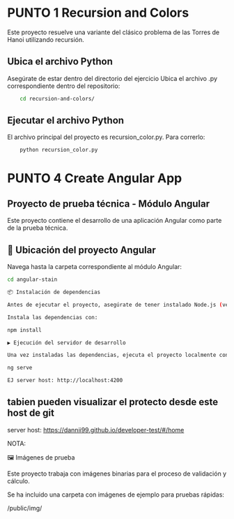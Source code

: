# PUNTO 1  Recursion and Colors
Este proyecto resuelve una variante del clásico problema de las Torres de Hanoi utilizando recursión.

## Ubica el archivo Python
Asegúrate de estar dentro del directorio del ejercicio
Ubica el archivo .py correspondiente dentro del repositorio:

```bash
    cd recursion-and-colors/

```

## Ejecutar el archivo Python
El archivo principal del proyecto es recursion_color.py. Para correrlo:
```bash
    python recursion_color.py

```
<!-- ================================================================================================================================================ -->

# PUNTO 4  Create Angular App 

## Proyecto de prueba técnica - Módulo Angular

Este proyecto contiene el desarrollo de una aplicación Angular como parte de la prueba técnica.

## 📁 Ubicación del proyecto Angular

Navega hasta la carpeta correspondiente al módulo Angular:

```bash
cd angular-stain

📦 Instalación de dependencias

Antes de ejecutar el proyecto, asegúrate de tener instalado Node.js (versión recomendada: 18 o superior) y Angular CLI (version utilizada Angualar 18).

Instala las dependencias con:

npm install

▶️ Ejecución del servidor de desarrollo

Una vez instaladas las dependencias, ejecuta el proyecto localmente con:

ng serve 

EJ server host: http://localhost:4200
```
## tabien pueden visualizar el protecto desde este host de git

server host: https://dannii99.github.io/developer-test/#/home

NOTA:

🖼️ Imágenes de prueba

Este proyecto trabaja con imágenes binarias para el proceso de validación y cálculo.

Se ha incluido una carpeta con imágenes de ejemplo para pruebas rápidas:

/public/img/

